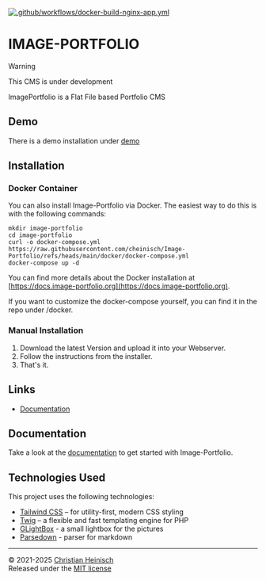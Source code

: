 [![.github/workflows/docker-build-nginx-app.yml](https://github.com/cheinisch/Image-Portfolio/actions/workflows/docker-build-nginx-app.yml/badge.svg?branch=main)](https://github.com/cheinisch/Image-Portfolio/actions/workflows/docker-build-nginx-app.yml)

# IMAGE-PORTFOLIO

> [!WARNING]
> This CMS is under development

ImagePortfolio is a Flat File based Portfolio CMS

## Demo

There is a demo installation under [demo](https://demo.image-portfolio.org)

## Installation

### Docker Container

You can also install Image-Portfolio via Docker. The easiest way to do this is with the following commands:
```
mkdir image-portfolio
cd image-portfolio
curl -o docker-compose.yml https://raw.githubusercontent.com/cheinisch/Image-Portfolio/refs/heads/main/docker/docker-compose.yml
docker-compose up -d
```
You can find more details about the Docker installation at [https://docs.image-portfolio.org](https://docs.image-portfolio.org).

If you want to customize the docker-compose yourself, you can find it in the repo under /docker.

### Manual Installation

1. Download the latest Version and upload it into your Webserver.
2. Follow the instructions from the installer.
3. That's it.

## Links

- [Documentation](https://docs.image-portfolio.org)

## Documentation

Take a look at the [documentation](https://docs.image-portfolio.org) to get started with Image-Portfolio.

## Technologies Used

This project uses the following technologies:

- [Tailwind CSS](https://tailwindcss.com/) – for utility-first, modern CSS styling
- [Twig](https://twig.symfony.com/) – a flexible and fast templating engine for PHP
- [GLightBox](https://github.com/biati-digital/glightbox) - a small lightbox for the pictures
- [Parsedown](https://github.com/erusev/parsedown) - parser for markdown
---

© 2021-2025 [Christian Heinisch](https://heimfisch.de)  
Released under the [MIT license](https://image-portfolio.org/license)
